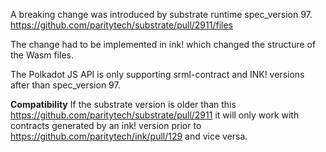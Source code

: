 A breaking change was introduced by substrate runtime spec_version 97. https://github.com/paritytech/substrate/pull/2911/files

The change had to be implemented in ink! which changed the structure of the Wasm files.

The Polkadot JS API is only supporting srml-contract and INK! versions after than spec_version 97.

**Compatibility**
If the substrate version is older than this https://github.com/paritytech/substrate/pull/2911 it will only work
with contracts generated by an ink! version prior to https://github.com/paritytech/ink/pull/129 and vice versa.